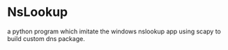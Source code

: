 # NsLookup
a python program which imitate the windows nslookup app using scapy to build custom dns package.  

